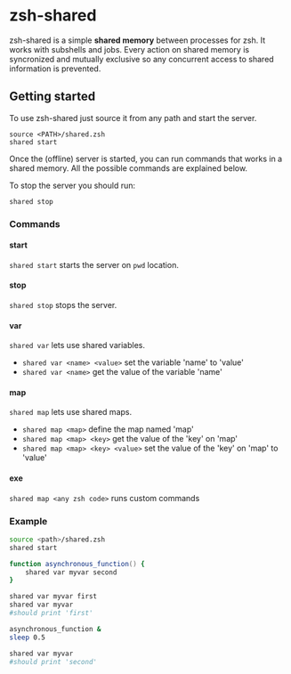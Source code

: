 # zsh-shared

zsh-shared is a simple **shared memory** between processes for zsh. It works with subshells and jobs.
Every action on shared memory is syncronized and mutually exclusive so any concurrent access to shared information is prevented.

## Getting started

To use zsh-shared just source it from any path and start the server.

```
source <PATH>/shared.zsh
shared start
```

Once the (offline) server is started, you can run commands that works in a shared memory. All the possible commands are explained below.

To stop the server you should run:

```
shared stop
```

### Commands

#### start

`shared start` starts the server on `pwd` location.

#### stop

`shared stop` stops the server.

#### var

`shared var` lets use shared variables.
* `shared var <name> <value>` set the variable 'name' to 'value'
* `shared var <name>` get the value of the variable 'name'

#### map

`shared map` lets use shared maps.
* `shared map <map>` define the map named 'map'
* `shared map <map> <key>` get the value of the 'key' on 'map'
* `shared map <map> <key> <value>` set the value of the 'key' on 'map' to 'value'

#### exe
`shared map <any zsh code>` runs custom commands

### Example

```zsh
source <path>/shared.zsh
shared start

function asynchronous_function() {
    shared var myvar second
}

shared var myvar first
shared var myvar
#should print 'first'

asynchronous_function &
sleep 0.5

shared var myvar 
#should print 'second'
```